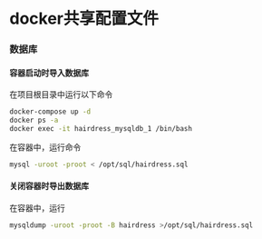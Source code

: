 # docker共享配置文件

### 数据库
#### 容器启动时导入数据库
在项目根目录中运行以下命令
```bash
docker-compose up -d
docker ps -a
docker exec -it hairdress_mysqldb_1 /bin/bash
```

在容器中，运行命令
```bash
mysql -uroot -proot < /opt/sql/hairdress.sql
```

#### 关闭容器时导出数据库
在容器中，运行
```bash
mysqldump -uroot -proot -B hairdress >/opt/sql/hairdress.sql
```